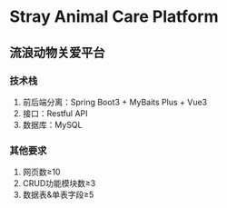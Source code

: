 <h1>Stray Animal Care Platform</h1>
<h2>流浪动物关爱平台</h2>
<h3>技术栈</h3>
<ol>
  <li>前后端分离：Spring Boot3 + MyBaits Plus + Vue3</li>
  <li>接口：Restful API</li>
  <li>数据库：MySQL</li>
</ol>
<h3>其他要求</h3>
<ol>
  <li>网页数≥10</li>
  <li>CRUD功能模块数≥3</li>
  <li>数据表&单表字段≥5</li>
</ol>
